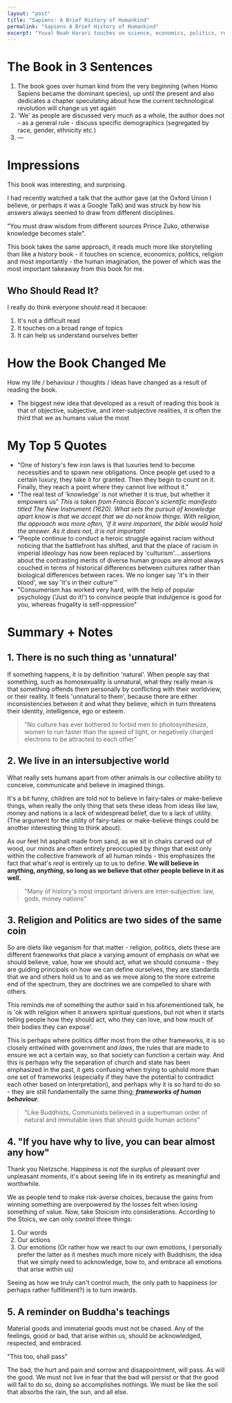 ```yaml
---
layout: "post"
title: "Sapiens: A Brief History of Humankind"
permalink: "Sapiens A Brief History of Humankind"
excerpt: "Yuval Noah Harari touches on science, economics, politics, religion and emphasizes the importance of the collective human imagination."
---
```

# The Book in 3 Sentences

1. The book goes over human kind from the very beginning (when Homo Sapiens became the dominant species), up until the present and also dedicates a chapter speculating about how the current technological revolution will change us yet again
2. 'We' as people are discussed very much as a whole, the author does not - as a general rule - discuss specific demographics (segregated by race, gender, ethnicity etc.)
3.  —

# Impressions

This book was interesting, and surprising. 

I had recently watched a talk that the author gave (at the Oxford Union I believe, or perhaps it was a Google Talk) and was struck by how his answers always seemed to draw from different disciplines.

"You must draw wisdom from different sources Prince Zuko, otherwise knowledge becomes stale".

This book takes the same approach, it reads much more like storytelling than like a history book - it touches on science, economics, politics, religion and most importantly - the human imagination, the power of which was the most important takeaway from this book for me.

## Who Should Read It?

I really do think everyone should read it because:

1. It's not a difficult read
2. It touches on a broad range of topics
3. It can help us understand ourselves better

# How the Book Changed Me

How my life / behaviour / thoughts / ideas have changed as a result of reading the book.

- The biggest new idea that developed as a result of reading this book is that of objective, subjective, and inter-subjective realities, it is often the third that we as humans value the most

# My Top 5 Quotes

- "One of history's few iron laws is that luxuries tend to become necessities and to spawn new obligations. Once people get used to a certain luxury, they take it for granted. Then they begin to count on it. Finally, they reach a point where they cannot live without it."
- "The real test of 'knowledge' is not whether it is true, but whether it empowers us" *This is taken from Francis Bacon's scientific manifesto titled The New Instrument (1620). What sets the pursuit of knowledge apart know is that we accept that we do not know things. With religion, the approach was more often, 'if it were important, the bible would hold the answer. As it does not, it is not important*
- "People continue to conduct a heroic struggle against racism without noticing that the battlefront has shifted, and that the place of racism in imperial ideology has now been replaced by 'culturism'....assertions about the contrasting merits of diverse human groups are almost always couched in terms of historical differences between cultures rather than biological differences between races. We no longer say 'it's in their blood', we say 'it's in their culture'"
- "Consumerism has worked very hard, with the help of popular psychology ('Just do it!') to convince people that indulgence is good for you, whereas frugality is self-oppression"

# Summary + Notes

## 1. There is no such thing as 'unnatural'

If something happens, it is by definition 'natural'. When people say that something, such as homosexuality is unnatural, what they really mean is that something offends them personally by conflicting with their worldview, or their reality. It feels 'unnatural to them', because there are either inconsistencies between it and what they believe, which in turn threatens their identity, intelligence, ego or esteem.

> "No culture has ever bothered to forbid men to photosynthesize, women to run faster than the speed of light, or negatively charged electrons to be attracted to each other"

## 2. We live in an intersubjective world

What really sets humans apart from other animals is our collective ability to conceive, communicate and believe in imagined things.

It's a bit funny, children are told not to believe in fairy-tales or make-believe things, when really the only thing that sets these ideas from ideas like law, money and nations is a lack of widespread belief, due to a lack of utility. (The argument for the utility of fairy-tales or make-believe things could be another interesting thing to think about). 

As our feet hit asphalt made from sand, as we sit in chairs carved out of wood, our minds are often entirely preoccupied by things that exist only within the collective framework of all human minds - this emphasizes the fact that what's *real* is entirely up to us to define. **We will believe in anything, *anything*, so long as we believe that other people believe in it as well.** 

> "Many of history's most important drivers are inter-subjective: law, gods, money nations"

## 3. Religion and Politics are two sides of the same coin

So are diets like veganism for that matter - religion, politics, diets these are different frameworks that place a varying amount of emphasis on what we should believe, value, how we should act, what we should consume - they are guiding principals on how we can define ourselves, they are standards that we and others hold us to and as we move along to the more extreme end of the spectrum, they are doctrines we are compelled to share with others. 

This reminds me of something the author said in his aforementioned talk, he is 'ok with religion when it answers spiritual questions, but not when it starts telling people how they should act, who they can love, and how much of their bodies they can expose'.

This is perhaps where politics differ most from the other frameworks, it is so closely entwined with government and *laws*, the rules that are made to ensure we act a certain way, so that society can function a certain way. And this is perhaps why the separation of church and state has been emphasized in the past, it gets confusing when trying to uphold more than one set of frameworks (especially if they have the potential to contradict each other based on interpretation), and perhaps why it is so hard to do so - they are still fundamentally the same thing; ***frameworks of human behaviour**.*

> "Like Buddhists, Communists believed in a superhuman order of natural and immutable laws that should guide human actions"

## 4. "If you have why to live, you can bear almost any how"

Thank you Nietzsche. Happiness is not the surplus of pleasant over unpleasant moments, it's about seeing life in its entirety as meaningful and worthwhile. 

We as people tend to make risk-averse choices, because the gains from winning something are overpowered by the losses felt when losing something of value. Now, take Stoicism into considerations. According to the Stoics, we can only control three things:

1. Our words
2. Our actions
3. Our emotions (Or rather how we react to our own emotions, I personally prefer the latter as it meshes much more nicely with Buddhism, the idea that we simply need to acknowledge, bow to, and embrace all emotions that arise within us)

Seeing as how we truly can't control much, the only path to happiness (or perhaps rather fulfillment?) is to turn inwards.

## 5. A reminder on Buddha's teachings

Material goods and immaterial goods must not be chased. Any of the feelings, good or bad, that arise within us, should be acknowledged, respected, and embraced. 

"This too, shall pass"

The bad, the hurt and pain and sorrow and disappointment, will pass. As will the good. We must not live in fear that the bad will persist or that the good will fail to do so, doing so accomplishes nothings. We must be like the soil that absorbs the rain, the sun, and all else.